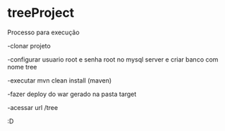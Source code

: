 # treeProject

Processo para execução

-clonar projeto

-configurar usuario root e senha root no mysql server e criar banco com nome tree

-executar mvn clean install (maven)

-fazer deploy do war gerado na pasta target

-acessar url /tree

:D
